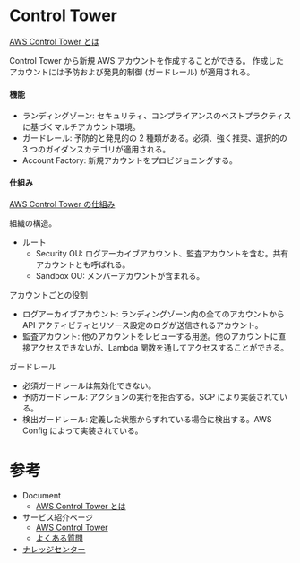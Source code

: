 
# Control Tower

[AWS Control Tower とは](https://docs.aws.amazon.com/ja_jp/controltower/latest/userguide/what-is-control-tower.html)

Control Tower から新規 AWS アカウントを作成することができる。
作成したアカウントには予防および発見的制御 (ガードレール) が適用される。

#### 機能

* ランディングゾーン: セキュリティ、コンプライアンスのベストプラクティスに基づくマルチアカウント環境。
* ガードレール: 予防的と発見的の 2 種類がある。必須、強く推奨、選択的の 3 つのガイダンスカテゴリが適用される。
* Account Factory: 新規アカウントをプロビジョニングする。

#### 仕組み

[AWS Control Tower の仕組み](https://docs.aws.amazon.com/ja_jp/controltower/latest/userguide/how-control-tower-works.html)

組織の構造。

* ルート
  * Security OU: ログアーカイブアカウント、監査アカウントを含む。共有アカウントとも呼ばれる。
  * Sandbox OU: メンバーアカウントが含まれる。

アカウントごとの役割

* ログアーカイブアカウント: ランディングゾーン内の全てのアカウントから API アクティビティとリソース設定のログが送信されるアカウント。
* 監査アカウント: 他のアカウントをレビューする用途。他のアカウントに直接アクセスできないが、Lambda 関数を通してアクセスすることができる。

ガードレール

* 必須ガードレールは無効化できない。
* 予防ガードレール: アクションの実行を拒否する。SCP により実装されている。
* 検出ガードレール: 定義した状態からずれている場合に検出する。AWS Config によって実装されている。




# 参考

* Document
  * [AWS Control Tower とは](https://docs.aws.amazon.com/ja_jp/controltower/latest/userguide/what-is-control-tower.html)
* サービス紹介ページ
  * [AWS Control Tower](https://aws.amazon.com/jp/controltower/)
  * [よくある質問](https://aws.amazon.com/jp/controltower/faqs/)
* [ナレッジセンター](https://aws.amazon.com/jp/premiumsupport/knowledge-center/#AWS_Control_Tower)
